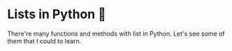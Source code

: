 # Lists in Python :snake:

There're many functions and methods with list in Python. Let's see some of them that I could to learn.
